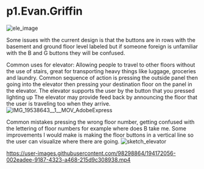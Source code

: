# p1.Evan.Griffin
![ele_image](https://user-images.githubusercontent.com/98298864/193870754-2b0ebe21-3055-4448-8d0d-9b525d648460.jpg)

Some issues with the current design is that the buttons are in rows with the basement and ground floor level labeled but if someone foreign is
unfamiliar with the B and G buttons they will be confused.


Common uses for elevator: Allowing people to travel to other floors without the use of stairs, great for transporting heavy things like luggage, groceries and laundry. 
Common sequence of action is pressing the outside panel then going into the elevator then pressing your destination floor on the panel in the elevator.
The elevator supports the user by the button that you pressed lighting up
The elevator may provide feed back by announcing the floor that the user is traveling too when they arrive. 
![IMG_19538643__1__MOV_AdobeExpress](https://user-images.githubusercontent.com/98298864/193870893-ff8684d7-c178-4bd8-a59d-bfc9ac6b9eef.gif)

Common mistakes pressing the wrong floor number, getting confused with the lettering of floor numbers for example where does B take me.
Some improvements I would make is making the floor buttons in a vertical line so the user can visualize where there are going. 
![sketch_elevator](https://user-images.githubusercontent.com/98298864/193870810-cf749a49-005f-4cf4-8ef7-0574f1f247b8.jpg)



https://user-images.githubusercontent.com/98298864/194172056-002eadee-9187-4323-a468-215d9c308938.mp4

